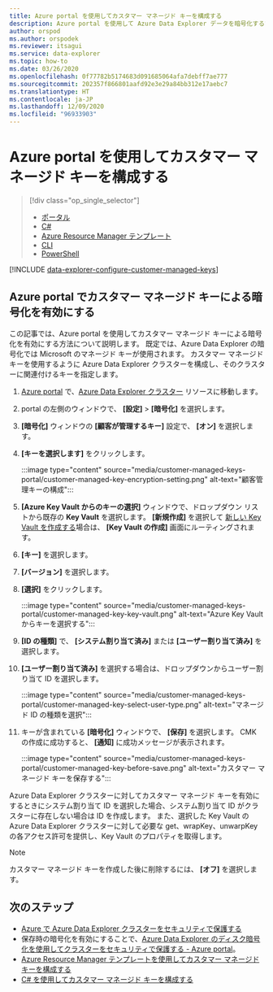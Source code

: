 ```yaml
---
title: Azure portal を使用してカスタマー マネージド キーを構成する
description: Azure portal を使用して Azure Data Explorer データを暗号化するために、カスタマー マネージド キーを構成する方法について説明します。
author: orspod
ms.author: orspodek
ms.reviewer: itsagui
ms.service: data-explorer
ms.topic: how-to
ms.date: 03/26/2020
ms.openlocfilehash: 0f77782b5174683d091685064afa7debff7ae777
ms.sourcegitcommit: 202357f866801aafd92e3e29a84bb312e17aebc7
ms.translationtype: HT
ms.contentlocale: ja-JP
ms.lasthandoff: 12/09/2020
ms.locfileid: "96933903"
---
```

# <a name="configure-customer-managed-keys-using-the-azure-portal"></a>Azure portal を使用してカスタマー マネージド キーを構成する

> [!div class="op_single_selector"]
> * [ポータル](customer-managed-keys-portal.md)
> * [C#](customer-managed-keys-csharp.md)
> * [Azure Resource Manager テンプレート](customer-managed-keys-resource-manager.md)
> * [CLI](customer-managed-keys-cli.md)
> * [PowerShell](customer-managed-keys-powershell.md)

[!INCLUDE [data-explorer-configure-customer-managed-keys](includes/data-explorer-configure-customer-managed-keys.md)]

## <a name="enable-encryption-with-customer-managed-keys-in-the-azure-portal"></a>Azure portal でカスタマー マネージド キーによる暗号化を有効にする

この記事では、Azure portal を使用してカスタマー マネージド キーによる暗号化を有効にする方法について説明します。 既定では、Azure Data Explorer の暗号化では Microsoft のマネージド キーが使用されます。 カスタマー マネージド キーを使用するように Azure Data Explorer クラスターを構成し、そのクラスターに関連付けるキーを指定します。

1. [Azure portal](https://portal.azure.com/) で、[Azure Data Explorer クラスター](create-cluster-database-portal.md#create-a-cluster) リソースに移動します。
1. portal の左側のウィンドウで、 **[設定]**  >  **[暗号化]** を選択します。
1. **[暗号化]** ウィンドウの **[顧客が管理するキー]** 設定で、 **[オン]** を選択します。
1. **[キーを選択します]** をクリックします。

    :::image type="content" source="media/customer-managed-keys-portal/customer-managed-key-encryption-setting.png" alt-text="顧客管理キーの構成":::

1. **[Azure Key Vault からのキーの選択]** ウィンドウで、ドロップダウン リストから既存の **Key Vault** を選択します。 **[新規作成]** を選択して [新しい Key Vault を作成する](/azure/key-vault/quick-create-portal#create-a-vault)場合は、 **[Key Vault の作成]** 画面にルーティングされます。

1. **[キー]** を選択します。
1. **[バージョン]** を選択します。
1. **[選択]** をクリックします。

    :::image type="content" source="media/customer-managed-keys-portal/customer-managed-key-key-vault.png" alt-text="Azure Key Vault からキーを選択する":::

1. **[ID の種類]** で、 **[システム割り当て済み]** または **[ユーザー割り当て済み]** を選択します。
1. **[ユーザー割り当て済み]** を選択する場合は、ドロップダウンからユーザー割り当て ID を選択します。

    :::image type="content" source="media/customer-managed-keys-portal/customer-managed-key-select-user-type.png" alt-text="マネージド ID の種類を選択":::

1. キーが含まれている **[暗号化]** ウィンドウで、 **[保存]** を選択します。 CMK の作成に成功すると、 **[通知]** に成功メッセージが表示されます。

    :::image type="content" source="media/customer-managed-keys-portal/customer-managed-key-before-save.png" alt-text="カスタマー マネージド キーを保存する":::

Azure Data Explorer クラスターに対してカスタマー マネージド キーを有効にするときにシステム割り当て ID を選択した場合、システム割り当て ID がクラスターに存在しない場合は ID を作成します。 また、選択した Key Vault の Azure Data Explorer クラスターに対して必要な get、wrapKey、unwarpKey の各アクセス許可を提供し、Key Vault のプロパティを取得します。

> [!NOTE]
> カスタマー マネージド キーを作成した後に削除するには、 **[オフ]** を選択します。

## <a name="next-steps"></a>次のステップ

* [Azure で Azure Data Explorer クラスターをセキュリティで保護する](security.md)
* 保存時の暗号化を有効にすることで、[Azure Data Explorer のディスク暗号化を使用してクラスターをセキュリティで保護する - Azure portal](cluster-disk-encryption.md)。
* [Azure Resource Manager テンプレートを使用してカスタマー マネージド キーを構成する](customer-managed-keys-resource-manager.md)
* [C# を使用してカスタマー マネージド キーを構成する](customer-managed-keys-csharp.md)
